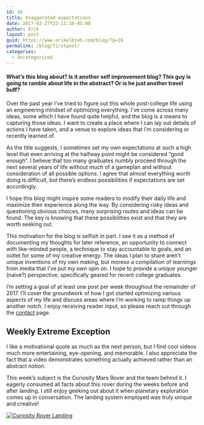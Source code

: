 ```yaml
---
id: 16
title: Exaggerated expectations
date: 2017-02-27T22:11:10-05:00
author: Erik
layout: post
guid: https://www.erikelbieh.com/blog/?p=16
permalink: /blog/firstpost/
categories:
  - Uncategorized
---
```

#### What’s this blog about? Is it another self improvement blog? This guy is going to ramble about life in the abstract? Or is he just another travel buff?

Over the past year I’ve tried to figure out this whole post-college life using an engineering mindset of optimizing everything. I’ve come across many ideas, some which I have found quite helpful, and the blog is a means to capturing those ideas. I want to create a place where I can lay out details of actions I have taken, and a venue to explore ideas that I’m considering or recently learned of.

As the title suggests, I sometimes set my own expectations at such a high level that even arriving at the halfway point might be considered &#8220;good enough&#8221;. I believe that too many graduates numbly proceed through the next several years of life without much of a gameplan and without consideration of all possible options. I agree that almost everything worth doing is difficult, but there’s endless possibilities if expectations are set accordingly.<!--more-->

I hope this blog might inspire some readers to modify their daily life and maximize their experience along the way. By considering risky ideas and questioning obvious choices, many surprising routes and ideas can be found. The key is knowing that these possibilities exist and that they are worth seeking out.

This motivation for the blog is selfish in part. I see it as a method of documenting my thoughts for later reference, an opportunity to connect with like-minded people, a technique to stay accountable to goals, and an outlet for some of my creative energy. The ideas I plan to share aren’t unique inventions of my own making, but moreso a compilation of learnings from media that I’ve put my own spin on. I hope to provide a unique younger (naive?) perspective, specifically geared for recent college graduates.

I’m setting a goal of at least one post per week throughout the remainder of 2017. I’ll cover the groundwork of how I got started optimizing various aspects of my life and discuss areas where I&#8217;m working to ramp things up another notch. I enjoy receiving reader input, so please reach out through the [contact](http://erikelbieh.com/contact.html) page.

## Weekly Extreme Exception

I like a motivational quote as much as the next person, but I find cool videos much more entertaining, eye-opening, and memorable. I also appreciate the fact that a video demonstrates something actually achieved rather than an abstract notion.

This week’s subject is the Curiosity Mars Rover and the team behind it. I eagerly consumed all facts about this rover during the weeks before and after landing. I still enjoy geeking out about it when planetary exploration comes up in conversation. The landing system employed was truly unique and creative!

[![Curiosity Rover Landing](http://img.youtube.com/vi/h2I8AoB1xgU/0.jpg)](http://www.youtube.com/watch?v=h2I8AoB1xgU "7 Minutes of Terror: Curiosity Rover's Risky Mars Landing Video")
